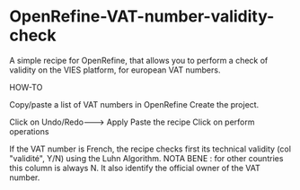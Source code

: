 # OpenRefine-VAT-number-validity-check

A simple recipe for OpenRefine, that allows you to perform a check of validity on the VIES platform, for european VAT numbers.

HOW-TO

Copy/paste a list of VAT numbers in OpenRefine
Create the project.

Click on Undo/Redo---> Apply
Paste the recipe
Click on perform operations

If the VAT number is French, the recipe checks first its technical validity (col "validité", Y/N) using the Luhn Algorithm.
NOTA BENE : for other countries this column is always N.
It also identify the official owner of the VAT number.






